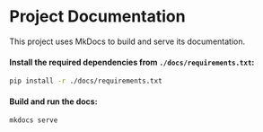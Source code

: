 # Project Documentation

This project uses MkDocs to build and serve its documentation.

#### Install the required dependencies from `./docs/requirements.txt`:

```bash
pip install -r ./docs/requirements.txt
```

#### Build and run the docs:
```bash
mkdocs serve
```

